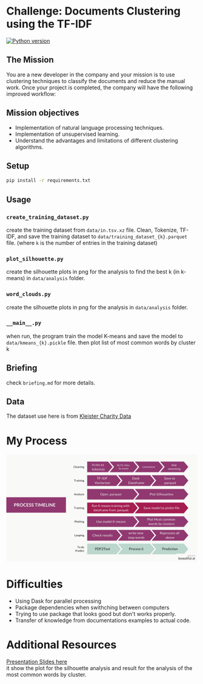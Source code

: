 # Challenge: Documents Clustering using the TF-IDF
[![Python version](https://img.shields.io/badge/Python-3.8-blue.svg)](https://www.python.org/downloads/release/python-380/)

## The Mission
You are a new developer in the company and your mission is to use clustering techniques to classify the documents and reduce the manual work. Once your project is completed, the company will have the following improved workflow: 

## Mission objectives
- Implementation of natural language processing techniques.
- Implementation of unsupervised learning.
- Understand the advantages and limitations of different clustering algorithms.

## Setup
```bash
pip install -r requirements.txt
```

## Usage
### ```create_training_dataset.py```  
create the training dataset from ```data/in.tsv.xz``` file.
Clean, Tokenize, TF-IDF, and save the training dataset to ```data/training_dataset_{k}.parquet``` file. (where ```k``` is the number of entries in the training dataset)

### ```plot_silhouette.py```
create the silhouette plots in png for the analysis to find the best k (in k-means)
in ```data/analysis``` folder.

### ```word_clouds.py```
create the silhouette plots in png for the analysis
in ```data/analysis``` folder.

### ```__main__.py```
when run, the program train the model K-means and save the model to ```data/kmeans_{k}.pickle``` file.
then plot list of most common words by cluster k

## Briefing
check ```briefing.md``` for more details.

## Data
The dataset use here is from
[Kleister Charity Data](https://github.com/applicaai/kleister-charity)

# My Process
<p align="center">
  <img src="./assets/processes_slides.jpeg">
</p>

# Difficulties
- Using Dask for parallel processing
- Package dependencies when swithching between computers
- Trying to use package that looks good but don't works properly.
- Transfer of knowledge from documentations examples to actual code.

# Additional Resources
[Presentation Slides here](assets/documents_clustering_slides.pdf) </br>
it show the plot for the silhouette analysis and result for the analysis of the most common words by cluster.